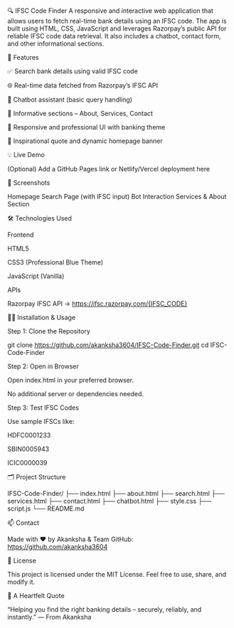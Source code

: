 🔍 IFSC Code Finder
A responsive and interactive web application that allows users to fetch real-time bank details using an IFSC code. The app is built using HTML, CSS, JavaScript and leverages Razorpay’s public API for reliable IFSC code data retrieval. It also includes a chatbot, contact form, and other informational sections.

📌 Features

✅ Search bank details using valid IFSC code

🌐 Real-time data fetched from Razorpay’s IFSC API

🧠 Chatbot assistant (basic query handling)

📄 Informative sections – About, Services, Contact

🎨 Responsive and professional UI with banking theme

💬 Inspirational quote and dynamic homepage banner

💡 Live Demo

(Optional) Add a GitHub Pages link or Netlify/Vercel deployment here

📸 Screenshots

Homepage
Search Page (with IFSC input)
Bot Interaction
Services & About Section

🛠️ Technologies Used

Frontend

HTML5

CSS3 (Professional Blue Theme)

JavaScript (Vanilla)

APIs

Razorpay IFSC API → https://ifsc.razorpay.com/{IFSC_CODE}

👨‍💻 Installation & Usage

Step 1: Clone the Repository

git clone https://github.com/akanksha3604/IFSC-Code-Finder.git
cd IFSC-Code-Finder

Step 2: Open in Browser

Open index.html in your preferred browser.

No additional server or dependencies needed.

Step 3: Test IFSC Codes

Use sample IFSCs like:

HDFC0001233

SBIN0005943

ICIC0000039

🗂️ Project Structure

IFSC-Code-Finder/
├── index.html
├── about.html
├── search.html
├── services.html
├── contact.html
├── chatbot.html
├── style.css
├── script.js
└── README.md

📫 Contact

Made with ❤️ by Akanksha & Team
GitHub: https://github.com/akanksha3604

📝 License

This project is licensed under the MIT License. Feel free to use, share, and modify it.

🙏 A Heartfelt Quote

“Helping you find the right banking details – securely, reliably, and instantly.” — From Akanksha
